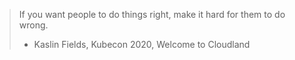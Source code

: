 > If you want people to do things right, make it hard for them to do wrong. 
> - Kaslin Fields, Kubecon 2020, Welcome to Cloudland
